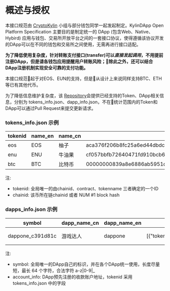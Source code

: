 # 概述与授权

本接口规范由 [CryptoKylin](https://github.com/cryptokylin) 小组与部分钱包同学一起发起制定。KylinDApp Open Platform Specification 主要目的是制定统一的 DApp (包含Web、Native、Hybird) 应用与钱包、交易所开放平台之间的一套接口协议，使得遵循该协议开发的DApp可以在不同的钱包和交易所之间使用，无需再进行接口适配。 

**为了降低使用复杂度，针对转账支付接口(transfer)可以*直接发起调用*，不用提前注册DApp，但是请各钱包应用提醒用户转账风险；除此之外，还可以结合DApp注册机制实现安全可靠的支付功能。**

本接口规范起于对EOS、EUN的支持，但是从设计上来说同样支持BTC、ETH等已有其他代币。

为了降低信息维护复杂度，该 [Repository](https://github.com/cryptokylin/KylinDappSpec)会提供已经支持的Token、DApp相关信息，分别为 tokens_info.json、dapp_info.json，不在统计范围内的Token和DApp可以通过Pull Request来提交更新请求。

### tokens_info.json 示例
| tokenid | name_en | name_cn | chainid | contract | tokenname | website | 
| ----------- | ----------- | ----------- | ----------- | ----------- | ----------- | ----------- |
| eos | EOS | 柚子 | aca376f206b8fc25a6ed44dbdc66547c36c6c33e3a119ffbeaef943642f0e906 | eosio.token | EOS | https://github.com/EOSIO/eos |
| enu | ENU | 牛油果 | cf057bbfb72640471fd910bcb67639c22df9f92470936cddc1ade0e2f2e7dc4f | enu.token | ENU | https://github.com/enumivo/enumivo |
| btc | BTC | 比特币 | 00000000839a8e6886ab5951d76f411475428afc90947ee320161bbf18eb6048 |  | BTC | https://github.com/bitcoin/bitcoin |  
 
注: 
* tokenid: 全局唯一的由chainid、contract、tokenname 三者确定的一个ID
* chainid: 该币所在链chainid 或者 NUM #1 block hash

### dapps_info.json 示例
| symbol | dapp_name_cn | dapp_name_en | account_info | dapp_logo_256_png | website | contact | phone | description_cn | description_en |
| ----------- | ----------- | ----------- | ----------- | ----------- | ----------- | ----------- | ----------- | ----------- | ----------- |
| dappone_c391d81c | 游戏达人 | dappone | [{"tokenid":"eos","account":"wallet4bixin","memo":"123123"}] | https://xxxx.xxx/xxx.png | https://xxxx.xxx | xxxxxx | +861521123123 |第一款超级dapp游戏|This is a super DAPP|
注: 
* symbol: 全局唯一的DApp自己的标识，并在各个DApp统一使用，长度尽量短，最长 64 个字符，合法字符 a-z|0-9|_ 
* account_info: DApp预先注册的收款账户地址，tokenid 采用 tokens_info.json 中的字段